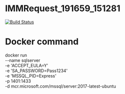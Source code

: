 # IMMRequest_191659_151281


[![Build Status](https://dev.azure.com/driden87/IMMRequest/_apis/build/status/IMMRequest-ASP.NET%20Core-CI?branchName=develop)](https://dev.azure.com/driden87/IMMRequest/_build/latest?definitionId=3&branchName=develop)



# Docker command
docker run \
--name sqlserver \
-e 'ACCEPT_EULA=Y' \
-e 'SA_PASSWORD=Pass1234' \
-e 'MSSQL_PID=Express' \
-p 1401:1433 \
-d mcr.microsoft.com/mssql/server:2017-latest-ubuntu
